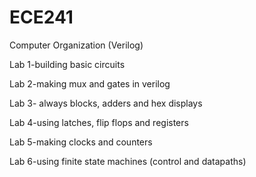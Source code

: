 # ECE241
Computer Organization (Verilog)

Lab 1-building basic circuits

Lab 2-making mux and gates in verilog

Lab 3- always blocks, adders and hex displays

Lab 4-using latches, flip flops and registers

Lab 5-making clocks and counters

Lab 6-using finite state machines (control and datapaths)
